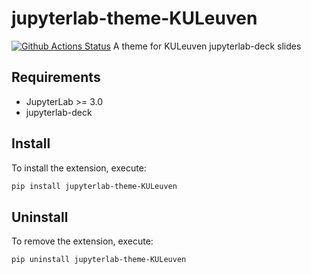 # jupyterlab-theme-KULeuven

[![Github Actions Status](https://github.com/KULeuven-Diepenbeek/jupyterlab-theme-KULeuven/workflows/Build/badge.svg)](https://github.com/KULeuven-Diepenbeek/jupyterlab-theme-KULeuven/actions/workflows/build.yml)
A theme for KULeuven jupyterlab-deck slides

## Requirements

- JupyterLab >= 3.0
- jupyterlab-deck

## Install

To install the extension, execute:

```bash
pip install jupyterlab-theme-KULeuven
```

## Uninstall

To remove the extension, execute:

```bash
pip uninstall jupyterlab-theme-KULeuven
```
